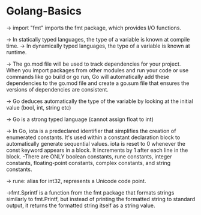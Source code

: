 # Golang-Basics

-> import "fmt" imports the fmt package, which provides I/O functions.

-> In statically typed languages, the type of a variable is known at compile time.
-> In dynamically typed languages, the type of a variable is known at runtime. 

->  The go.mod file will be used to track dependencies for your project.
 When you import packages from other modules and run your code or use commands like go build or go run, Go will automatically add these dependencies to the go.mod file and create a go.sum file that ensures the versions of dependencies are consistent.

 ->  Go deduces automatically the type of the variable by looking at the initial value (bool, int, string etc)

 -> Go is a strong typed language (cannot assign float to int)

 -> In Go, iota is a predeclared identifier that simplifies the creation of enumerated constants. 
 It's used within a constant declaration block to automatically generate sequential values.
 iota is reset to 0 whenever the const keyword appears in a block.
It increments by 1 after each line in the block.
-There are ONLY boolean constants, rune constants, integer constants, floating-point constants, complex constants, and string constants.

-> rune: alias for int32, represents a Unicode code point.

->fmt.Sprintf is a function from the fmt package that formats strings similarly to fmt.Printf, but instead of printing the formatted string to standard output, it returns the formatted string itself as a string value. 


